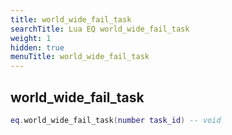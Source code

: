 ```yaml
---
title: world_wide_fail_task
searchTitle: Lua EQ world_wide_fail_task
weight: 1
hidden: true
menuTitle: world_wide_fail_task
---
```

## world_wide_fail_task
```lua
eq.world_wide_fail_task(number task_id) -- void
```